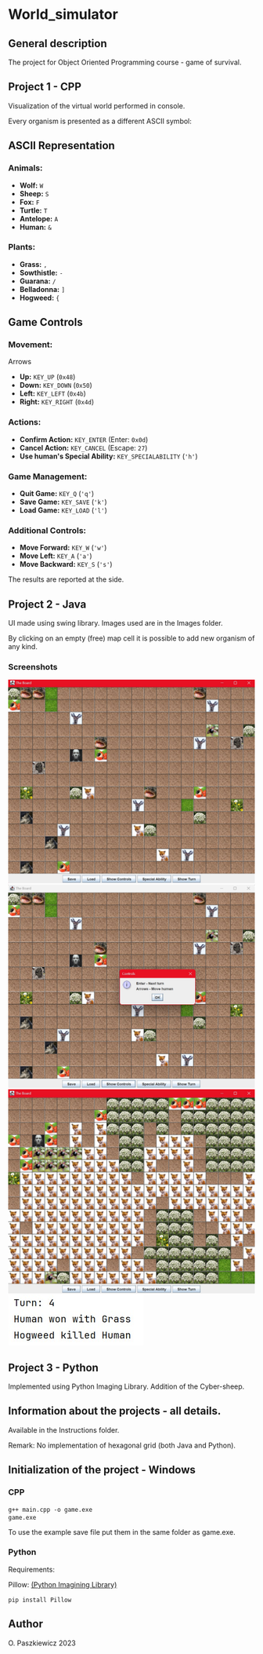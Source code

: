 # World_simulator
## General description
The project for Object Oriented Programming course - game of survival.

## Project 1 - CPP
Visualization of the virtual world performed in console. 
 
Every organism is presented as a different ASCII symbol:

## ASCII Representation

### Animals:
- **Wolf:** `W`
- **Sheep:** `S`
- **Fox:** `F`
- **Turtle:** `T`
- **Antelope:** `A`
- **Human:** `&`

### Plants:
- **Grass:** `,`
- **Sowthistle:** `-`
- **Guarana:** `/`
- **Belladonna:** `]`
- **Hogweed:** `{`


## Game Controls

### Movement:
Arrows
- **Up:** `KEY_UP` (`0x48`)
- **Down:** `KEY_DOWN` (`0x50`)
- **Left:** `KEY_LEFT` (`0x4b`)
- **Right:** `KEY_RIGHT` (`0x4d`)

### Actions:
- **Confirm Action:** `KEY_ENTER` (Enter: `0x0d`)
- **Cancel Action:** `KEY_CANCEL` (Escape: `27`)
- **Use human's Special Ability:** `KEY_SPECIALABILITY` (`'h'`)

### Game Management:
- **Quit Game:** `KEY_Q` (`'q'`)
- **Save Game:** `KEY_SAVE` (`'k'`)
- **Load Game:** `KEY_LOAD` (`'l'`)

### Additional Controls:
- **Move Forward:** `KEY_W` (`'w'`)
- **Move Left:** `KEY_A` (`'a'`)
- **Move Backward:** `KEY_S` (`'s'`)

The results are reported at the side.

## Project 2 - Java
UI made using swing library. Images used are in the Images folder.

By clicking on an empty (free) map cell it is possible to add new organism of any kind.

### Screenshots
![image](https://github.com/MonDust/World_simulator/blob/main/Images/Java_screenshot1.jpg)
![image](https://github.com/MonDust/World_simulator/blob/main/Images/Java_screenshot2.jpg)
![image](https://github.com/MonDust/World_simulator/blob/main/Images/Java_screenshot3.jpg)
![image](https://github.com/MonDust/World_simulator/blob/main/Images/Java_screenshot4.jpg)

## Project 3 - Python
Implemented using Python Imaging Library.
Addition of the Cyber-sheep.

## Information about the projects - all details.
Available in the Instructions folder.

Remark: No implementation of hexagonal grid (both Java and Python).

## Initialization of the project - Windows

### CPP
```
g++ main.cpp -o game.exe
game.exe

```

To use the example save file put them in the same folder as game.exe.

### Python
Requirements:

Pillow: [(Python Imagining Library)](https://pypi.org/project/pillow/)
```
pip install Pillow
```


## Author
O. Paszkiewicz 2023
